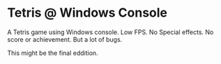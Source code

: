 # Tetris @ Windows Console

A Tetris game using Windows console. Low FPS. No Special effects. No score or achievement. But a lot of bugs. 

This might be the final eddition. 
